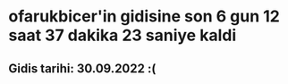 # ofarukbicer'in gidisine son 6 gun 12 saat 37 dakika 23 saniye kaldi

## Gidis tarihi: 30.09.2022 :(